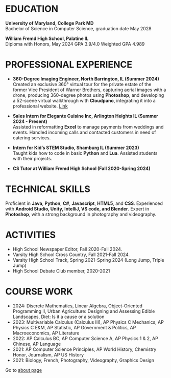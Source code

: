 
# EDUCATION
**University of Maryland, College Park MD**\
Bachelor of Science in Computer Science, graduation date May 2028

**William Fremd High School, Palatine IL**\
Diploma with Honors, May 2024            GPA 3.9/4.0          Weighted GPA 4.989

# PROFESSIONAL EXPERIENCE
- **360-Degree Imaging Engineer, North Barrington, IL (Summer 2024)**\
Created an exclusive 360° virtual tour for the private estate of the former Vice President of Warner Brothers, capturing aerial images with a drone, producing 360-degree photos using **Photoshop**, and developing a 52-scene virtual walkthrough with **Cloudpano**, integrating it into a professional website. [Link](https://wanderingtree.com/weddings/interactive-tour/) 
<div style="text-align:center" id="nrUoBcJQb"><script type="text/javascript" async data-short="nrUoBcJQb" data-path="tours" data-is-self-hosted="false" width="100%" height="300px" src="https://app.cloudpano.com/public/shareScript.js"></script></div>

- **Sales Intern for Elegante Cuisine Inc, Arlington Heights IL (Summer 2024 - Present)**\
Assisted in reformatting **Excel** to manage payments from weddings and events. Handled incoming calls and contacted customers in need of catering services.  

- **Intern for Kid’s STEM Studio, Shamburg IL (Summer 2023)**\
Taught kids how to code in basic **Python** and **Lua**. Assisted students with their projects.  

- **CS Tutor at William Fremd High School (Fall 2020-Spring 2024)**

# TECHNICAL SKILLS
Proficient in **Java**, **Python**, **C#**, **Javascript**, **HTML5**, and **CSS**. Experienced with **Android Studio, Unity, IntelliJ, VS code, and Blender**. Expert in **Photoshop**, with a strong background in photography and videography.

# ACTIVITIES
- High School Newspaper Editor, Fall 2020-Fall 2024.
- Varsity High School Cross Country, Fall 2021-Fall 2024. 
- Varsity High School Track, Spring 2021-Spring 2024 (Long Jump, Triple Jump)
- High School Debate Club member, 2020-2021

# COURSE WORK
- 2024: Discrete Mathematics, Linear Algebra, Object-Oriented Programming II, Urban Agriculture: Designing and Assessing Edible Landscapes, Diet: Is it a cause or a solution
- 2023: Multivariable Calculus (Calculus III), AP Physics C Mechanics, AP Physics C E&M, AP Statistic, AP Government & Politics, AP Macroeconomics, AP Literature
- 2022: AP Calculus BC, AP Computer Science A, AP Physics 1 & 2, AP Chinese, AP Language
- 2021: AP Computer Science Principles, AP World History, Chemistry Honor, Journalism, AP US History
- 2021: Biology, French, Photography, Videography, Graphics Design

Go to [about page](about.md)
